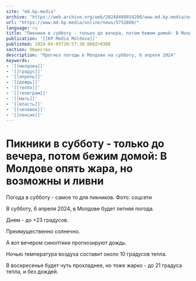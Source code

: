 ```yaml
---
site: "md.kp.media"
archive: "https://web.archive.org/web/20240408034200/www.md.kp.media/online/news/5752860/"
url: "https://www.md.kp.media/online/news/5752860/"
language: ru
title: "Пикники в субботу - только до вечера, потом бежим домой: В Молдове опять жара, но возможны и ливни"
publication: '[[KP Media Moldova]]'
published: 2024-04-05T20:57:30.000Z+0300
section: Общество
description: "Прогноз погоды в Молдове на субботу, 6 апреля 2024"
keywords:
- '[[молдова]]'
- '[[градус]]'
- '[[апрель]]'
- '[[дождь]]'
- '[[тепло]]'
- '[[телеграм]]'
- '[[мать]]'
- '[[власть]]'
- '[[человек]]'
- '[[пенсия]]'
---
```


# Пикники в субботу - только до вечера, потом бежим домой: В Молдове опять жара, но возможны и ливни

Погода в субботу - самое то для пикников. Фото: соцсети

В субботу, 6 апреля 2024, в Молдове будет летняя погода.

Днем - до +23 градусов.

Преимущественно солнечно.

А вот вечером синоптики прогнозируют дождь.

Ночью температура воздуха составит около 10 градусов тепла.

В воскресенье будет чуть прохладнее, но тоже жарко - до 21 градуса тепла, и без дождей.